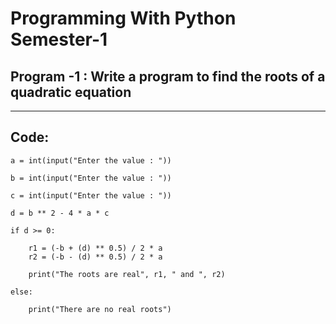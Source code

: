 # Programming With Python Semester-1
## Program -1 : Write a program to find the roots of a quadratic equation
---
## Code:

```
a = int(input("Enter the value : "))

b = int(input("Enter the value : "))

c = int(input("Enter the value : "))

d = b ** 2 - 4 * a * c

if d >= 0:

    r1 = (-b + (d) ** 0.5) / 2 * a
    r2 = (-b - (d) ** 0.5) / 2 * a
    
    print("The roots are real", r1, " and ", r2)
    
else:

    print("There are no real roots")

```

